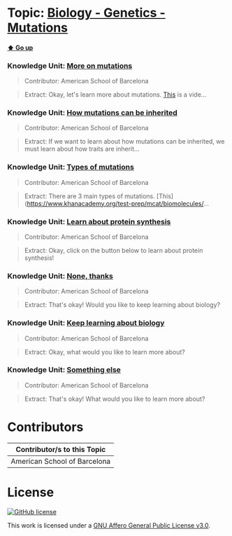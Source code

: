 # Topic: [Biology - Genetics - Mutations](../topics/biology-genetics-mutations.md) 
#### [:arrow_up: Go up](../README.md)

### Knowledge Unit: [More on mutations ](../knowledge_units/biology-genetics-mutations/more-on-mutations.md)

> Contributor: American School of Barcelona

> Extract: Okay, let&#039;s learn more about mutations. [This](https://www.youtube.com/embed/vl6Vlf2thvI ) is a vide...


### Knowledge Unit: [How mutations can be inherited ](../knowledge_units/biology-genetics-mutations/how-mutations-can-be-inherited.md)

> Contributor: American School of Barcelona

> Extract: If we want to learn about how mutations can be inherited, we must learn about how traits are inherit...


### Knowledge Unit: [Types of mutations ](../knowledge_units/biology-genetics-mutations/types-of-mutations.md)

> Contributor: American School of Barcelona

> Extract: There are 3 main types of mutations. [This](https://www.khanacademy.org/test-prep/mcat/biomolecules/...


### Knowledge Unit: [Learn about protein synthesis ](../knowledge_units/biology-genetics-mutations/learn-about-protein-synthesis.md)

> Contributor: American School of Barcelona

> Extract: Okay, click on the button below to learn about protein synthesis!


### Knowledge Unit: [None, thanks ](../knowledge_units/biology-genetics-mutations/none-thanks.md)

> Contributor: American School of Barcelona

> Extract: That&#039;s okay! Would you like to keep learning about biology?


### Knowledge Unit: [Keep learning about biology ](../knowledge_units/biology-genetics-mutations/keep-learning-about-biology.md)

> Contributor: American School of Barcelona

> Extract: Okay, what would you like to learn more about?


### Knowledge Unit: [Something else ](../knowledge_units/biology-genetics-mutations/something-else.md)

> Contributor: American School of Barcelona

> Extract: That&#039;s okay! What would you like to learn more about?


# Contributors

| Contributor/s to this Topic |
| - |  
| American School of Barcelona |    


# License
[![GitHub license](https://img.shields.io/github/license/inbrainz/cerebro)](https://github.com/inbrainz/cerebro/blob/master/LICENSE)

This work is licensed under a [GNU Affero General Public License v3.0](https://www.gnu.org/licenses/agpl-3.0.txt).
